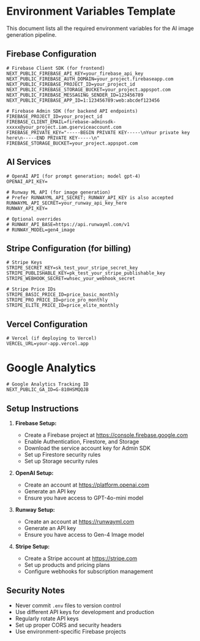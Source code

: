 # Environment Variables Template

This document lists all the required environment variables for the AI image generation pipeline.

## Firebase Configuration

```env
# Firebase Client SDK (for frontend)
NEXT_PUBLIC_FIREBASE_API_KEY=your_firebase_api_key
NEXT_PUBLIC_FIREBASE_AUTH_DOMAIN=your_project.firebaseapp.com
NEXT_PUBLIC_FIREBASE_PROJECT_ID=your_project_id
NEXT_PUBLIC_FIREBASE_STORAGE_BUCKET=your_project.appspot.com
NEXT_PUBLIC_FIREBASE_MESSAGING_SENDER_ID=123456789
NEXT_PUBLIC_FIREBASE_APP_ID=1:123456789:web:abcdef123456

# Firebase Admin SDK (for backend API endpoints)
FIREBASE_PROJECT_ID=your_project_id
FIREBASE_CLIENT_EMAIL=firebase-adminsdk-xxxxx@your_project.iam.gserviceaccount.com
FIREBASE_PRIVATE_KEY="-----BEGIN PRIVATE KEY-----\nYour private key here\n-----END PRIVATE KEY-----\n"
FIREBASE_STORAGE_BUCKET=your_project.appspot.com
```

## AI Services

```env
# OpenAI API (for prompt generation; model gpt-4)
OPENAI_API_KEY=

# Runway ML API (for image generation)
# Prefer RUNWAYML_API_SECRET; RUNWAY_API_KEY is also accepted
RUNWAYML_API_SECRET=your_runway_api_key_here
RUNWAY_API_KEY=

# Optional overrides
# RUNWAY_API_BASE=https://api.runwayml.com/v1
# RUNWAY_MODEL=gen4_image
```

## Stripe Configuration (for billing)

```env
# Stripe Keys
STRIPE_SECRET_KEY=sk_test_your_stripe_secret_key
STRIPE_PUBLISHABLE_KEY=pk_test_your_stripe_publishable_key
STRIPE_WEBHOOK_SECRET=whsec_your_webhook_secret

# Stripe Price IDs
STRIPE_BASIC_PRICE_ID=price_basic_monthly
STRIPE_PRO_PRICE_ID=price_pro_monthly
STRIPE_ELITE_PRICE_ID=price_elite_monthly
```

## Vercel Configuration

```env
# Vercel (if deploying to Vercel)
VERCEL_URL=your-app.vercel.app
```

# Google Analytics

```env
# Google Analytics Tracking ID
NEXT_PUBLIC_GA_ID=G-810HSMQQJB
```

## Setup Instructions

1. **Firebase Setup:**
   - Create a Firebase project at https://console.firebase.google.com
   - Enable Authentication, Firestore, and Storage
   - Download the service account key for Admin SDK
   - Set up Firestore security rules
   - Set up Storage security rules

2. **OpenAI Setup:**
   - Create an account at https://platform.openai.com
   - Generate an API key
   - Ensure you have access to GPT-4o-mini model

3. **Runway Setup:**
   - Create an account at https://runwayml.com
   - Generate an API key
   - Ensure you have access to Gen-4 Image model

4. **Stripe Setup:**
   - Create a Stripe account at https://stripe.com
   - Set up products and pricing plans
   - Configure webhooks for subscription management

## Security Notes

- Never commit `.env` files to version control
- Use different API keys for development and production
- Regularly rotate API keys
- Set up proper CORS and security headers
- Use environment-specific Firebase projects 


 